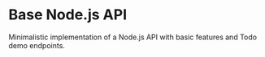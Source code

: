 # Base Node.js API

Minimalistic implementation of a Node.js API with basic features and Todo demo endpoints.
